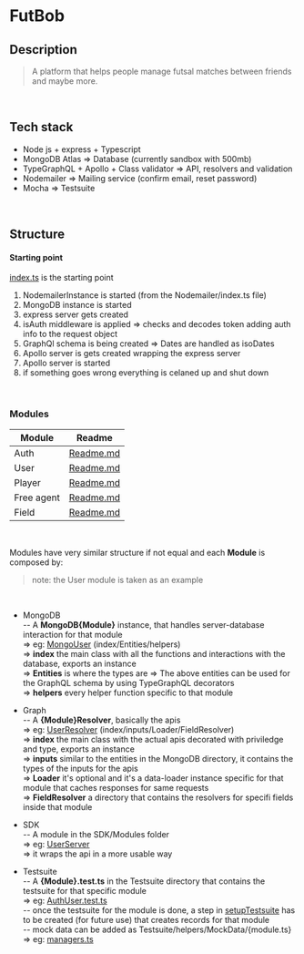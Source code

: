# FutBob
## Description
> A platform that helps people manage futsal matches between friends and maybe more.

&nbsp;
&nbsp;
## Tech stack
- Node js + express + Typescript
- MongoDB Atlas
=> Database (currently sandbox with 500mb)
- TypeGraphQL + Apollo + Class validator
=> API, resolvers and validation
- Nodemailer
=> Mailing service (confirm email, reset password)
- Mocha
=> Testsuite

&nbsp;
&nbsp;
## Structure

#### Starting point
[index.ts](./index.ts) is the starting point

1. NodemailerInstance is started (from the Nodemailer/index.ts file)
2. MongoDB instance is started
3. express server gets created
4. isAuth middleware is applied
=> checks and decodes token adding auth info to the request object
5. GraphQl schema is being created
=> Dates are handled as isoDates
6. Apollo server is gets created wrapping the express server
7. Apollo server is started
8. if something goes wrong everything is celaned up and shut down

&nbsp;
&nbsp;
### Modules
| Module | Readme |
| -------- | ------------------- |
| Auth | [Readme.md](./src/MongoDB/User/Readme.md#authentication) |
| User | [Readme.md](./src/MongoDB/User/Readme.md#description) |
| Player | [Readme.md](./src/MongoDB/Player/Readme.md#description) |
| Free agent | [Readme.md](./src/MongoDB/FreeAgent/Readme.md#description) |
| Field | [Readme.md](./src/MongoDB/Field/Readme.md#description) |

&nbsp;
&nbsp;

Modules have very similar structure if not equal and each __Module__ is composed by:
> note: the User module is taken as an example

&nbsp;
&nbsp;

- MongoDB  
-- A __MongoDB{Module}__ instance, that handles server-database interaction for that module  
=> eg: [MongoUser](src/MongoDB/User/index.ts) (index/Entities/helpers)  
=> __index__ the main class with all the functions and interactions with the database, exports an instance  
=> __Entities__ is where the types are
=> The above entities can be used for the GraphQL schema by using TypeGraphQL decorators  
=> __helpers__ every helper function specific to that module


- Graph  
-- A __{Module}Resolver__, basically the apis  
=> eg: [UserResolver](src/Graph/User/index.ts) (index/inputs/Loader/FieldResolver)  
=> __index__ the main class with the actual apis decorated with priviledge and type, exports an instance  
=> __inputs__ similar to the entities in the MongoDB directory, it contains the types of the inputs for the apis  
=> __Loader__ it's optional and it's a data-loader instance specific for that module that caches responses for same requests  
=> __FieldResolver__ a directory that contains the resolvers for specifi fields inside that module  

- SDK  
-- A module in the SDK/Modules folder  
=> eg: [UserServer](src/SDK/Modules/User/index.ts)  
=> it wraps the api in a more usable way  

- Testsuite  
-- A __{Module}.test.ts__ in the Testsuite directory that contains the testsuite for that specific module  
=> eg: [AuthUser.test.ts](src/Testsuite/AuthUser.test.ts)  
-- once the testsuite for the module is done, a step in [setupTestsuite](src/Testsuite/helpers/index.ts) has to be created (for future use) that creates records for that module  
-- mock data can be added as Testsuite/helpers/MockData/{module.ts}  
=> eg: [managers.ts](src/Testsuite/helpers/MockData/managers.ts)




